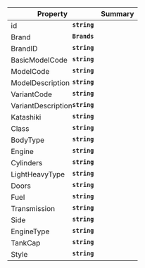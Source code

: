 
| Property | Summary |
|----------|---------|
| id <strong style='float: right;'>``string``</strong> |  |
| Brand <strong style='float: right;'>``Brands``</strong> |  |
| BrandID <strong style='float: right;'>``string``</strong> |  |
| BasicModelCode <strong style='float: right;'>``string``</strong> |  |
| ModelCode <strong style='float: right;'>``string``</strong> |  |
| ModelDescription <strong style='float: right;'>``string``</strong> |  |
| VariantCode <strong style='float: right;'>``string``</strong> |  |
| VariantDescription <strong style='float: right;'>``string``</strong> |  |
| Katashiki <strong style='float: right;'>``string``</strong> |  |
| Class <strong style='float: right;'>``string``</strong> |  |
| BodyType <strong style='float: right;'>``string``</strong> |  |
| Engine <strong style='float: right;'>``string``</strong> |  |
| Cylinders <strong style='float: right;'>``string``</strong> |  |
| LightHeavyType <strong style='float: right;'>``string``</strong> |  |
| Doors <strong style='float: right;'>``string``</strong> |  |
| Fuel <strong style='float: right;'>``string``</strong> |  |
| Transmission <strong style='float: right;'>``string``</strong> |  |
| Side <strong style='float: right;'>``string``</strong> |  |
| EngineType <strong style='float: right;'>``string``</strong> |  |
| TankCap <strong style='float: right;'>``string``</strong> |  |
| Style <strong style='float: right;'>``string``</strong> |  |
